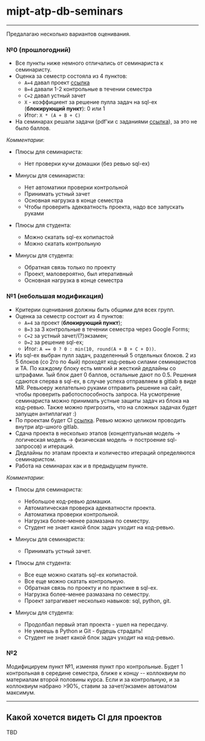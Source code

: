 # mipt-atp-db-seminars
---

Предалагаю несколько вариантов оценивания.

### №0 (прошлогодний)

  * Все пункты ниже немного отличались от семинариста к семинаристу.
  * Оценка за семестр состояла из 4 пунктов:
    * `A=4` давал проект [ссылка](https://drive.google.com/drive/folders/1lK1GvlgnwwPTdAGsrv_ywhzs1iHQvbC8)
    * `B=4` давали 1-2 контрольные в течении семестра
    * `C=2` давал устный зачет
    * `X` - коэффициент за решение пулла задач на sql-ex (**блокирующий пункт**): 0 или 1
    * Итог: `X * (A + B + C)`
  * На семинарах решали задачи (pdf'ки с заданиями [ссылка](https://drive.google.com/drive/folders/1lK1GvlgnwwPTdAGsrv_ywhzs1iHQvbC8)), за это не было баллов.

_Комментарии_:
  * Плюсы для семинариста:
    * Нет проверки кучи домашки (без ревью sql-ex)
  * Минусы для семинариста:
    * Нет автоматики проверки контрольной
    * Принимать устный зачет
    * Основная нагрузка в конце семестра
    * Чтобы проверить адекватность проекта, надо все запускать руками
  
  * Плюсы для студента:
    * Можно скатать sql-ex копипастой
    * Можно скатать контрольную
  * Минусы для студента:
    * Обратная связь только по проекту
    * Проект, маловероятно, был итеративный
    * Основная нагрузка в конце семестра


### №1 (небольшая модификация)

  * Критерии оценивания должны быть общими для всех групп.
  * Оценка за семестр состоит из 4 пунктов:
    * `A=4` за проект (**блокирующий пункт**);
    * `B=3` за 3 контрольные в течении семестра через Google Forms;
    * `C=2` за устный зачет/(?)экзамен;
    * `D=2` за решение sql-ex;
    * Итог: `A == 0 ? 0 : min(10, round(A + B + C + D))`.
  * Из sql-ex выбран пулл задач, разделенный 5 отдельных блоков. 2 из 5 блоков (cо 2го по 4ый) проходят код-ревью силами семинаристов и ТА. По каждому блоку есть мягкий и жесткий дедлайны со штрафами. 1ый блок дает 0 баллов, остальные дают по 0.5. Решения сдаются сперва в sql-ex, в случае успеха отправляем в gitlab в виде MR. Ревьюеру желательно руками отправить решение на сайт, чтобы проверить работоспособность запроса. На усмотрение семинариста можно принимать устные защиты задач из блока на код-ревью. Также можно пригрозить, что на сложных задачах будет запущен антиплагиат :)
  * По проектам будет СI [ссылка](https://github.com/MVCionOld/mipt-atp-db-seminars/blob/draft/README.md#%D0%BA%D0%B0%D0%BA%D0%BE%D0%B9-%D1%85%D0%BE%D1%87%D0%B5%D1%82%D1%81%D1%8F-%D0%B2%D0%B8%D0%B4%D0%B5%D1%82%D1%8C-ci-%D0%B4%D0%BB%D1%8F-%D0%BF%D1%80%D0%BE%D0%B5%D0%BA%D1%82%D0%BE%D0%B2). Ревью можно целиком проводить внутри atp-шного gitlab.
  * Сдача проекта в несколько этапов (концептуальная модель -> логическая модель -> физическая модель -> построение sql-запросов) и итераций.
  * Дедлайны по этапам проекта и количество итераций определяются семинаристом.
  * Работа на семинарах как и в предыдущем пункте.
 
_Комментарии_:
  * Плюсы для семинариста:
    * Небольшое код-ревью домашки.
    * Автоматическая проверка адекватности проекта.
    * Автоматика проверки контрольной.
    * Нагрузка более-менее размазана по семестру.
    * Студент не знает какой блок задач уходит на код-ревью.
  * Минусы для семинариста:
    * Принимать устный зачет.
  
  * Плюсы для студента:
    * Все еще можно скатать sql-ex копипастой.
    * Все еще можно скатать контрольную.
    * Обратная связь по проекту и по практике в sql-ex.
    * Нагрузка более-менее размазана по семестру.
    * Проект затрагивает несколько навыков: sql, python, git.
  * Минусы для студента:
    * Продолбал первый этап проекта - ушел на пересдачу.
    * Не умеешь в Python и Git - будешь страдать!
    * Студент не знает какой блок задач уходит на код-ревью.

### №2

Модифицируем пункт №1, изменяя пункт про контрольные. Будет 1 контрольная в середине семестра, ближе к концу -- коллоквиум по материалам второй половины курса. Если и за контрольную, и за коллоквиум набрано >90%, ставим за зачет/экзамен автоматом максимум.

---
## Какой хочется видеть CI для проектов

TBD
